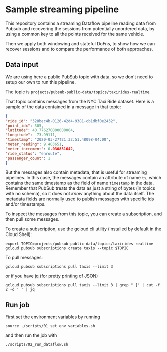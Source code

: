 # Sample streaming pipeline

This repository contains a streaming Dataflow pipeline reading data from Pubsub and recovering the sessions from
potentially unordered data, by using a common key to all the points received for the same vehicle.

Then we apply both windowing and stateful DoFns, to show how we can recover sessions and to compare the performance of
both approaches.

## Data input

We are using here a public PubSub topic with data, so we don't need to setup our own to run this pipeline.

The topic is `projects/pubsub-public-data/topics/taxirides-realtime`.

That topic contains messages from the NYC Taxi Ride dataset. Here is a sample of the data contained in a message in
that topic:

```json
{
"ride_id": "328bec4b-0126-42d4-9381-cb1dbf0e2432",
"point_idx": 305,
"latitude": 40.776270000000004,
"longitude": -73.99111,
"timestamp": "2020-03-27T21:32:51.48098-04:00",
"meter_reading": 9.403651,
"meter_increment": 0.030831642,
"ride_status": "enroute",
"passenger_count": 1
}
```

But the messages also contain metadata, that is useful for streaming pipelines.  In this case, the messages contain an
attribute of name `ts`, which contains  the same timestamp as the field of name `timestamp` in the data. Remember that
PubSub treats the data as just a string of bytes (in topics with no schema), so it does not *know* anything about the
data itself. The metadata fields are normally used to publish messages with specific ids and/or timestamps.

To inspect the messages from this topic, you can create a subscription, and then  pull some messages.

To create a subscription, use the gcloud cli utility (installed by default in  the Cloud Shell):

```
export TOPIC=projects/pubsub-public-data/topics/taxirides-realtime
gcloud pubsub subscriptions create taxis --topic $TOPIC
```

To pull messages:

```gcloud pubsub subscriptions pull taxis --limit 3```

or if you have jq (for pretty printing of JSON)

```gcloud pubsub subscriptions pull taxis --limit 3 | grep " {" | cut -f 2 -d ' ' | jq```

## Run job

First set the environment variables by running

`source ./scripts/01_set_env_variables.sh`

and then run the job with

`./scripts/02_run_dataflow.sh`
